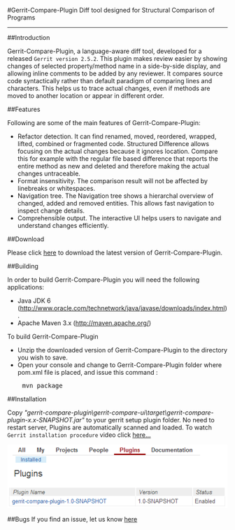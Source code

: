 #Gerrit-Compare-Plugin
Diff tool designed for Structural Comparison of Programs

-------------------------

##Introduction

 Gerrit-Compare-Plugin, a language-aware diff tool, developed for a released `Gerrit version 2.5.2`. This plugin makes review easier by showing changes of selected property/method name in a side-by-side display, and allowing inline comments to be added by any reviewer. It compares source code  syntactically rather than default paradigm of comparing lines and characters. This helps us to trace actual changes, even if methods are moved to another location or appear in different order.


##Features

 Following are some of the main features of Gerrit-Compare-Plugin:

- Refactor detection. It can find renamed, moved, reordered, wrapped, lifted, combined or fragmented code. Structured Difference allows focusing on the actual changes because it ignores location. Compare this for example with the regular file based difference that reports the entire method as new and deleted and therefore making the actual changes untraceable.
- Format insensitivity. The comparison result will not be affected by linebreaks or whitespaces.
- Navigation tree. The Navigation tree shows a hierarchal overview of changed, added and removed entities. This allows fast navigation to inspect change details.
- Comprehensible output. The interactive UI helps users to navigate and understand changes efficiently.


##Download

Please click [here](https://github.com/amitanjani/gerrit-compare-plugin/archive/master.zip) to download the latest version of Gerrit-Compare-Plugin.


##Building

In order to build Gerrit-Compare-Plugin you will need the following applications:

- Java JDK 6 (http://www.oracle.com/technetwork/java/javase/downloads/index.html).
- Apache Maven 3.x (http://maven.apache.org/)

To build Gerrit-Compare-Plugin
- Unzip the downloaded version of Gerrit-Compare-Plugin to the directory you wish to save.
- Open your console and change to Gerrit-Compare-Plugin folder where pom.xml file is placed, and issue this command :

<pre>
    mvn package
</pre>


##Installation

Copy *"gerrit-compare-plugin\gerrit-compare-ui\target\gerrit-compare-plugin-x.x-SNAPSHOT.jar"* to your gerrit setup plugin folder. No need to restart server, Plugins are automatically scanned and loaded. To watch `Gerrit installation procedure` video click [here...](http://www.youtube.com/watch?v=eo-_WNP3Evk)

![Alt text](GerritPluginList.png "Gerrit Plugins")


##Bugs
If you find an issue, let us know [here](https://github.com/sans-sense/GerritStructuralComparatorPlugin/issues?page=1&state=open) 


